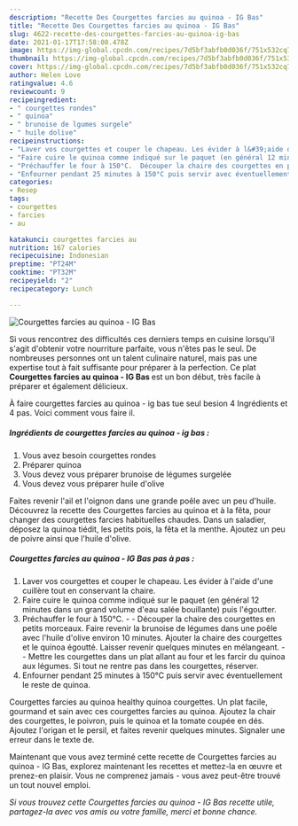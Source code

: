 ```yaml
---
description: "Recette Des Courgettes farcies au quinoa - IG Bas"
title: "Recette Des Courgettes farcies au quinoa - IG Bas"
slug: 4622-recette-des-courgettes-farcies-au-quinoa-ig-bas
date: 2021-01-17T17:58:08.478Z
image: https://img-global.cpcdn.com/recipes/7d5bf3abfb0d036f/751x532cq70/courgettes-farcies-au-quinoa-ig-bas-photo-principale-de-la-recette.jpg
thumbnail: https://img-global.cpcdn.com/recipes/7d5bf3abfb0d036f/751x532cq70/courgettes-farcies-au-quinoa-ig-bas-photo-principale-de-la-recette.jpg
cover: https://img-global.cpcdn.com/recipes/7d5bf3abfb0d036f/751x532cq70/courgettes-farcies-au-quinoa-ig-bas-photo-principale-de-la-recette.jpg
author: Helen Love
ratingvalue: 4.6
reviewcount: 9
recipeingredient:
- " courgettes rondes"
- " quinoa"
- " brunoise de lgumes surgele"
- " huile dolive"
recipeinstructions:
- "Laver vos courgettes et couper le chapeau. Les évider à l&#39;aide d&#39;une cuillère tout en conservant la chaire."
- "Faire cuire le quinoa comme indiqué sur le paquet (en général 12 minutes dans un grand volume d&#39;eau salée bouillante) puis l&#39;égoutter."
- "Préchauffer le four à 150°C.  Découper la chaire des courgettes en petits morceaux. Faire revenir la brunoise de légumes dans une poêle avec l&#39;huile d&#39;olive environ 10 minutes. Ajouter la chaire des courgettes et le quinoa égoutté. Laisser revenir quelques minutes en mélangeant.  Mettre les courgettes dans un plat allant au four et les farcir du quinoa aux légumes. Si tout ne rentre pas dans les courgettes, réserver."
- "Enfourner pendant 25 minutes à 150°C puis servir avec éventuellement le reste de quinoa."
categories:
- Resep
tags:
- courgettes
- farcies
- au

katakunci: courgettes farcies au 
nutrition: 167 calories
recipecuisine: Indonesian
preptime: "PT24M"
cooktime: "PT32M"
recipeyield: "2"
recipecategory: Lunch

---
```



![Courgettes farcies au quinoa - IG Bas](https://img-global.cpcdn.com/recipes/7d5bf3abfb0d036f/751x532cq70/courgettes-farcies-au-quinoa-ig-bas-photo-principale-de-la-recette.jpg)

Si vous rencontrez des difficultés ces derniers temps en cuisine lorsqu'il s'agit d'obtenir votre nourriture parfaite, vous n'êtes pas le seul. De nombreuses personnes ont un talent culinaire naturel, mais pas une expertise tout à fait suffisante pour préparer à la perfection. Ce plat <strong> Courgettes farcies au quinoa - IG Bas </strong> est un bon début, très facile à préparer et également délicieux.

<!--inarticleads1-->

À faire courgettes farcies au quinoa - ig bas tue seul besion 4 Ingrédients et 4 pas. Voici comment vous faire il.

##### Ingrédients de courgettes farcies au quinoa - ig bas :

1. Vous avez besoin  courgettes rondes
1. Préparer  quinoa
1. Vous devez vous préparer  brunoise de légumes surgelée
1. Vous devez vous préparer  huile d&#39;olive


Faites revenir l&#39;ail et l&#39;oignon dans une grande poêle avec un peu d&#39;huile. Découvrez la recette des Courgettes farcies au quinoa et à la fêta, pour changer des courgettes farcies habituelles chaudes. Dans un saladier, déposez la quinoa tiédit, les petits pois, la fêta et la menthe. Ajoutez un peu de poivre ainsi que l&#39;huile d&#39;olive. 

<!--inarticleads2-->

##### Courgettes farcies au quinoa - IG Bas pas à pas :

1. Laver vos courgettes et couper le chapeau. Les évider à l&#39;aide d&#39;une cuillère tout en conservant la chaire.
1. Faire cuire le quinoa comme indiqué sur le paquet (en général 12 minutes dans un grand volume d&#39;eau salée bouillante) puis l&#39;égoutter.
1. Préchauffer le four à 150°C. -  - Découper la chaire des courgettes en petits morceaux. Faire revenir la brunoise de légumes dans une poêle avec l&#39;huile d&#39;olive environ 10 minutes. Ajouter la chaire des courgettes et le quinoa égoutté. Laisser revenir quelques minutes en mélangeant. -  - Mettre les courgettes dans un plat allant au four et les farcir du quinoa aux légumes. Si tout ne rentre pas dans les courgettes, réserver.
1. Enfourner pendant 25 minutes à 150°C puis servir avec éventuellement le reste de quinoa.


Courgettes farcies au quinoa healthy quinoa courgettes. Un plat facile, gourmand et sain avec ces courgettes farcies au quinoa. Ajoutez la chair des courgettes, le poivron, puis le quinoa et la tomate coupée en dés. Ajoutez l&#39;origan et le persil, et faites revenir quelques minutes. Signaler une erreur dans le texte de. 

<!--inarticleads1-->

<p>
Maintenant que vous avez terminé cette recette de Courgettes farcies au quinoa - IG Bas, explorez maintenant les recettes et mettez-la en œuvre et prenez-en plaisir. Vous ne comprenez jamais - vous avez peut-être trouvé un tout nouvel emploi.
</p>

<p>
<i>Si vous trouvez cette Courgettes farcies au quinoa - IG Bas recette utile, partagez-la avec vos amis ou votre famille, merci et bonne chance.</i>
</p>
